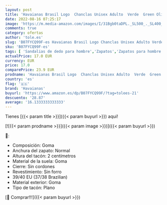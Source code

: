 ```yaml
---
layout: post
title: 'Havaianas Brasil Logo  Chanclas Unisex Adulto  Verde  Green Olive   37/38 EU'
date: 2022-08-16 07:25:17
image: 'https://m.media-amazon.com/images/I/31Bgb0taDPL._SL500_._SL400_.jpg'
comments: true
category: ofertas
author: 'tole.es'
slug: 'B07FYCQ99F-es Havaianas Brasil Logo Chanclas Unisex Adulto Verde Green...'
sku: 'B07FYCQ99F-es'
tags: [ 'Sandalias de dedo para hombre','Zapatos','Zapatos para hombre','Zapatos y complementos','chanclas','havaianas','🇪🇸', ]
actualPrice: 17.0 EUR
currency: EUR
price: 17.0
comparePrice: 23.9 EUR
prodname: 'Havaianas Brasil Logo  Chanclas Unisex Adulto  Verde  Green Olive   37/38 EU'
country: 'es'
flag: '🇪🇸'
brand: 'Havaianas'
buyurl: 'https://www.amazon.es/dp/B07FYCQ99F/?tag=tolees-21'
descuento: '28.87'
average: '16.1333333333333'
---
```


Tienes [{{< param title >}}]({{< param buyurl >}}) aqui!

[![{{< param prodname >}}]({{< param image >}})]({{< param buyurl >}})

🔎:

- Composición: Goma
- Anchura del zapato: Normal
- Altura del tacón: 2 centímetros
- Material de la suela: Goma
- Cierre: Sin cordones
- Revestimiento: Sin forro
- 39/40 EU (37/38 Brazilian)
- Material exterior: Goma
- Tipo de tacón: Plano

[🛒 Comprar!!!]({{< param buyurl >}})
